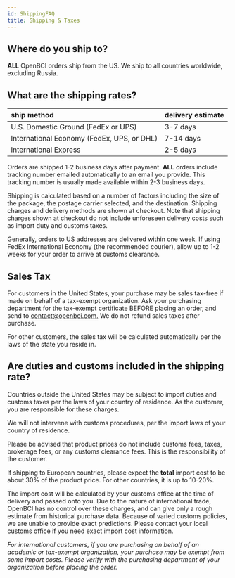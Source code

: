 ```yaml
---
id: ShippingFAQ
title: Shipping & Taxes
---
```

## Where do you ship to?

**ALL** OpenBCI orders ship from the US. We ship to all countries worldwide, excluding Russia.

## What are the shipping rates?

| ship method | delivery estimate |
| :---------------------------------------- | :------ |
| U.S. Domestic Ground (FedEx or UPS) | 3-7 days |
| International Economy (FedEx, UPS, or DHL) | 7-14 days |
| International Express | 2-5 days |

Orders are shipped 1-2 business days after payment. **ALL** orders include tracking number emailed automatically to an email you provide. This tracking number is usually made available within 2-3 business days.

Shipping is calculated based on a number of factors including the size of the package, the postage carrier selected, and the destination. Shipping charges and delivery methods are shown at checkout. Note that shipping charges shown at checkout do not include unforeseen delivery costs such as import duty and customs taxes.

Generally, orders to US addresses are delivered within one week. If using FedEx International Economy (the recommended courier), allow up to 1-2 weeks for your order to arrive at customs clearance. 

## Sales Tax

For customers in the United States, your purchase may be sales tax-free if made on behalf of a tax-exempt organization. Ask your purchasing department for the tax-exempt certificate BEFORE placing an order, and send to [contact@openbci.com.](mailto:contact@openbci.com.) We do not refund sales taxes after purchase.

For other customers, the sales tax will be calculated automatically per the laws of the state you reside in.

## Are duties and customs included in the shipping rate?

Countries outside the United States may be subject to import duties and customs taxes per the laws of your country of residence. As the customer, you are responsible for these charges.

We will not intervene with customs procedures, per the import laws of your country of residence.

Please be advised that product prices do not include customs fees, taxes, brokerage fees, or any customs clearance fees. This is the responsibility of the customer.

If shipping to European countries, please expect the **total** import cost to be about 30% of the product price. For other countries, it is up to 10-20%.

The import cost will be calculated by your customs office at the time of delivery and passed onto you.
Due to the nature of international trade, OpenBCI has no control over these charges, and can give only a rough estimate from historical purchase data. Because of varied customs policies, we are unable to provide exact predictions. Please contact your local customs office if you need exact import cost information.

_For international customers, if you are purchasing on behalf of an academic or tax-exempt organization, your purchase may be exempt from some import costs. Please verify with the purchasing department of your organization before placing the order._
